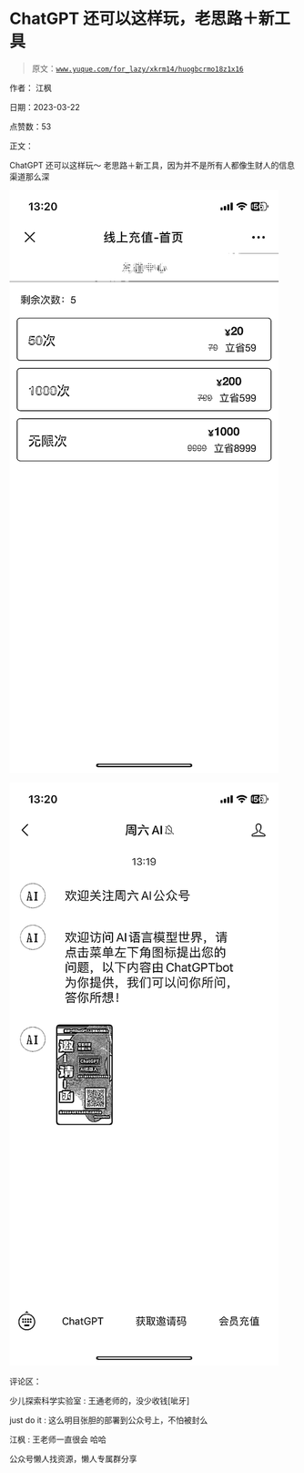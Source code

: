 # ChatGPT 还可以这样玩，老思路＋新工具

> 原文：[`www.yuque.com/for_lazy/xkrm14/huogbcrmo18z1x16`](https://www.yuque.com/for_lazy/xkrm14/huogbcrmo18z1x16)



作者： 江枫



日期：2023-03-22



点赞数：53



正文：



ChatGPT 还可以这样玩～ 老思路＋新工具，因为并不是所有人都像生财人的信息渠道那么深



![](img/b919418c3bd235d4d66b3868e4fb66e1.png)  

![](img/136e7d23dbd4a19e812a1d78f2550b90.png)  

评论区：



少儿探索科学实验室 : 王通老师的，没少收钱[呲牙]



just do it : 这么明目张胆的部署到公众号上，不怕被封么



江枫 : 王老师一直很会 哈哈



公众号懒人找资源，懒人专属群分享

</ne-p></ne-p>
